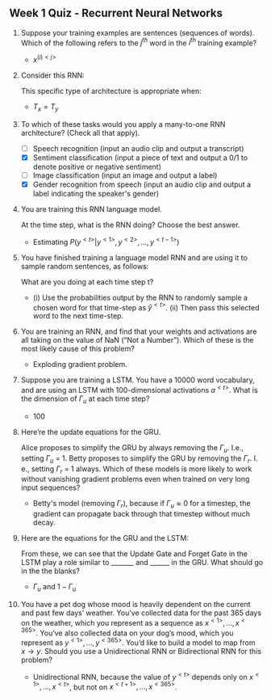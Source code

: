 ## Week 1 Quiz - Recurrent Neural Networks

1. Suppose your training examples are sentences (sequences of words). Which of the following refers to the $j^{th}$ word in the $i^{th}$ training example?

    - $x^{(i)<j>}$

2. Consider this RNN:

   This specific type of architecture is appropriate when:

    - $T_x = T_y$

3. To which of these tasks would you apply a many-to-one RNN architecture? (Check all that apply).

    - [ ] Speech recognition (input an audio clip and output a transcript)
    - [x] Sentiment classification (input a piece of text and output a 0/1 to denote positive or negative sentiment)
    - [ ] Image classification (input an image and output a label)
    - [x] Gender recognition from speech (input an audio clip and output a label indicating the speaker's gender)

4. You are training this RNN language model.

   At the  time step, what is the RNN doing? Choose the best answer.

    - Estimating $P(y^{<t>} | y^{<1>}, y^{<2>}, ..., y^{<t-1>})$

5. You have finished training a language model RNN and are using it to sample random sentences, as follows:

    What are you doing at each time step t?

    - (i) Use the probabilities output by the RNN to randomly sample a chosen word for that time-step as $\hat{y}^{<t>}$. (ii) Then pass this selected word to the next time-step.

6. You are training an RNN, and find that your weights and activations are all taking on the value of NaN (“Not a Number”). Which of these is the most likely cause of this problem?

    - Exploding gradient problem.

7. Suppose you are training a LSTM. You have a 10000 word vocabulary, and are using an LSTM with 100-dimensional activations  $a^{<t>}$. What is the dimension of $\Gamma_u$ at each time step?

    - 100

8. Here’re the update equations for the GRU.

    Alice proposes to simplify the GRU by always removing the $\Gamma_u$. I.e., setting $\Gamma_u$ = 1. Betty proposes to simplify the GRU by removing the $\Gamma_r$. I. e., setting $\Gamma_r$ = 1 always. Which of these models is more likely to work without vanishing gradient problems even when trained on very long input sequences?

    - Betty's model (removing $\Gamma_r$), because if $\Gamma_u \approx 0$ for a timestep, the gradient can propagate back through that timestep without much decay.

9.  Here are the equations for the GRU and the LSTM:

    From these, we can see that the Update Gate and Forget Gate in the LSTM play a role similar to _______ and ______ in the GRU. What should go in the the blanks?

    - $\Gamma_u$ and $1 - \Gamma_u$

10. You have a pet dog whose mood is heavily dependent on the current and past few days’ weather. You’ve collected data for the past 365 days on the weather, which you represent as a sequence as $x^{<1>}, ...,x^{<365>}$. You’ve also collected data on your dog’s mood, which you represent as $y^{<1>}, ...,y^{<365>}$. You’d like to build a model to map from $x \to y$. Should you use a Unidirectional RNN or Bidirectional RNN for this problem?
    - Unidirectional RNN, because the value of $y^{<t>}$ depends only on $x^{<1>}, ...,x^{<t>}$, but not on $x^{<t+1>}, ...,x^{<365>}$.
